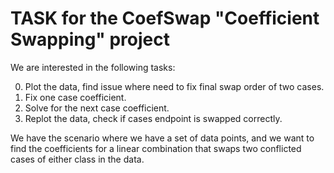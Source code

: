# TASK for the CoefSwap "Coefficient Swapping" project

We are interested in the following tasks:

0. Plot the data, find issue where need to fix final swap order of two cases.
1. Fix one case coefficient.
2. Solve for the next case coefficient.
3. Replot the data, check if cases endpoint is swapped correctly.

We have the scenario where we have a set of data points, and we want to find the coefficients for a linear combination that swaps two conflicted cases of either class in the data.

